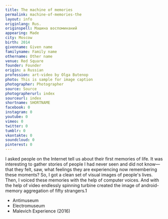 ```yaml
---
title: The machine of memories
permalink: machine-of-memories-the
layout: info
originlang: Rus.
originspell: Машина воспоминаний
appearing: Made
city: Moscow
birth: 2014
givenname: Given name
familyname: Family name
othername: Other name
venue: Red Square
founder: Founder
origin: a Russian
profession: art-video by Olga Butenop
photo: This is sample for image caption
photographer: Photographer
source: Source
photographerurl: index
sourceurl: index
shortname: SHORTNAME
facebook: 0
instagram: 0
youtube: 0
vimeo: 0
twitter: 0
tumblr: 0
vkontakte: 0
soundcloud: 0
pinterest: 0
---
```



I asked people on the Internet tell us about their first memories of life. It was interesting to gather stories of people I had never seen and did not know—that they felt, saw, what feelings they are experiencing now remembering these moments? So, I got a clean set of visual images of people's lives. Then, I voiced these memories with the help of computer voices. And with the help of video endlessly spinning turbine created the image of android-memory aggregation of fifty strangers.1

+ Antimuseum
+ Electromuseum
+ Malevich Experience (2016)
